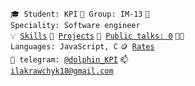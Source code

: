 <code>🎓 Student: KPI</code>
<code>🎪 Group: IM-13</code>
<code>👷 Speciality: Software engineer </code><br>
<code>💡 [Skills](SKILLS.md)</code>
<code>🧻 [Projects](https://github.com/Illyakravchuk/supergame)</code>
<code>📢 [Public talks: 0](TALKS.md)</code>
<code>🧑‍💻 Languages: JavaScript, C</code>
<code>🪙 [Rates](RATES.md)</code><br>
<code>💬 telegram: [@dolphin_KPI](https://telegram.me/dolphin_KPI)</code>
<code>📫 ilakrawchyk18@gmail.com</code>
